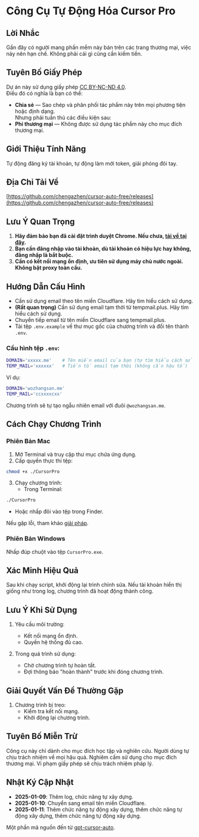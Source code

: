 # Công Cụ Tự Động Hóa Cursor Pro

## Lời Nhắc
Gần đây có người mang phần mềm này bán trên các trang thương mại, việc này nên hạn chế. Không phải cái gì cũng cần kiếm tiền.

## Tuyên Bố Giấy Phép
Dự án này sử dụng giấy phép [CC BY-NC-ND 4.0](https://creativecommons.org/licenses/by-nc-nd/4.0/).  
Điều đó có nghĩa là bạn có thể:  
- **Chia sẻ** — Sao chép và phân phối tác phẩm này trên mọi phương tiện hoặc định dạng.  
Nhưng phải tuân thủ các điều kiện sau:
- **Phi thương mại** — Không được sử dụng tác phẩm này cho mục đích thương mại.

## Giới Thiệu Tính Năng
Tự động đăng ký tài khoản, tự động làm mới token, giải phóng đôi tay.

## Địa Chỉ Tải Về
[https://github.com/chengazhen/cursor-auto-free/releases](https://github.com/chengazhen/cursor-auto-free/releases)

## Lưu Ý Quan Trọng
1. **Hãy đảm bảo bạn đã cài đặt trình duyệt Chrome. Nếu chưa, [tải về tại đây](https://www.google.com/intl/en_pk/chrome/).**  
2. **Bạn cần đăng nhập vào tài khoản, dù tài khoản có hiệu lực hay không, đăng nhập là bắt buộc.**  
3. **Cần có kết nối mạng ổn định, ưu tiên sử dụng máy chủ nước ngoài. Không bật proxy toàn cầu.**

## Hướng Dẫn Cấu Hình
- Cần sử dụng email theo tên miền Cloudflare. Hãy tìm hiểu cách sử dụng.  
- **(Rất quan trọng)** Cần sử dụng email tạm thời từ tempmail.plus. Hãy tìm hiểu cách sử dụng.  
- Chuyển tiếp email từ tên miền Cloudflare sang tempmail.plus.  
- Tải tệp `.env.example` về thư mục gốc của chương trình và đổi tên thành `.env`.

### Cấu hình tệp `.env`:
```bash
DOMAIN='xxxxx.me'    # Tên miền email của bạn (tự tìm hiểu cách sử dụng Cloudflare email)
TEMP_MAIL='xxxxxx'   # Tiền tố email tạm thời (không cần hậu tố)
```
Ví dụ:
```bash
DOMAIN='wozhangsan.me'
TEMP_MAIL='ccxxxxcxx'
```
Chương trình sẽ tự tạo ngẫu nhiên email với đuôi `@wozhangsan.me`.

## Cách Chạy Chương Trình

### Phiên Bản Mac
1. Mở Terminal và truy cập thư mục chứa ứng dụng.  
2. Cấp quyền thực thi tệp:  
```bash
chmod +x ./CursorPro
```  
3. Chạy chương trình:
   - Trong Terminal:  
```bash
./CursorPro
```  
   - Hoặc nhấp đôi vào tệp trong Finder.  

Nếu gặp lỗi, tham khảo [giải pháp](https://sysin.org/blog/macos-if-crashes-when-opening/).

### Phiên Bản Windows
Nhấp đúp chuột vào tệp `CursorPro.exe`.

## Xác Minh Hiệu Quả
Sau khi chạy script, khởi động lại trình chỉnh sửa. Nếu tài khoản hiển thị giống như trong log, chương trình đã hoạt động thành công.

## Lưu Ý Khi Sử Dụng
1. Yêu cầu môi trường:
   - Kết nối mạng ổn định.
   - Quyền hệ thống đủ cao.

2. Trong quá trình sử dụng:
   - Chờ chương trình tự hoàn tất.
   - Đợi thông báo "hoàn thành" trước khi đóng chương trình.

## Giải Quyết Vấn Đề Thường Gặp
1. Chương trình bị treo:
   - Kiểm tra kết nối mạng.
   - Khởi động lại chương trình.

## Tuyên Bố Miễn Trừ
Công cụ này chỉ dành cho mục đích học tập và nghiên cứu. Người dùng tự chịu trách nhiệm về mọi hậu quả. Nghiêm cấm sử dụng cho mục đích thương mại. Vi phạm giấy phép sẽ chịu trách nhiệm pháp lý.

## Nhật Ký Cập Nhật
- **2025-01-09**: Thêm log, chức năng tự xây dựng.  
- **2025-01-10**: Chuyển sang email tên miền Cloudflare. 
- **2025-01-11**: Thêm chức năng tự động xây dựng, thêm chức năng tự động xây dựng, thêm chức năng tự động xây dựng.

Một phần mã nguồn đến từ [gpt-cursor-auto](https://github.com/hmhm2022/gpt-cursor-auto).
